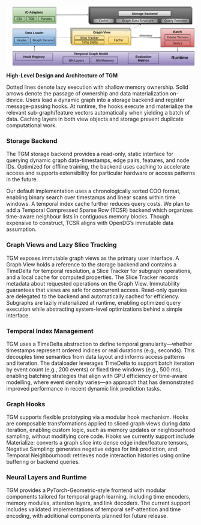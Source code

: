 ![image](./img/architecture.svg)

**High-Level Design and Architecture of TGM**

Dotted lines denote lazy execution with shallow memory ownership. Solid arrows denote the passage of ownership and data materialization on-device. Users load a dynamic graph into a storage backend and register message-passing hooks. At runtime, the hooks execute and materialize the relevant sub-graph/feature vectors automatically when yielding a batch of data. Caching layers in both view objects and storage prevent duplicate computational work.

### Storage Backend

The TGM storage backend provides a read-only, static interface for querying dynamic graph data-timestamps, edge pairs, features, and node IDs. Optimized for offline training, the backend uses caching to accelerate access and supports extensibility for particular hardware or access patterns in the future.

Our default implementation uses a chronologically sorted COO format, enabling binary search over timestamps and linear scans within time windows. A temporal index cache further reduces query costs. We plan to add a Temporal Compressed Sparse Row (TCSR) backend which organizes time-aware neighbour lists in contiguous memory blocks. Though expensive to construct, TCSR aligns with OpenDG’s immutable data assumption.

### Graph Views and Lazy Slice Tracking

TGM exposes immutable graph views as the primary user interface. A Graph View holds a reference to the storage backend and contains a TimeDelta for temporal resolution, a Slice Tracker for subgraph operations, and a local cache for computed properties. The Slice Tracker records metadata about requested operations on the Graph View. Immutability guarantees that views are safe for concurrent access. Read-only queries are delegated to the backend and automatically cached for efficiency. Subgraphs are lazily materialized at runtime, enabling optimized query execution while abstracting system-level optimizations behind a simple interface.

### Temporal Index Management

TGM uses a TimeDelta abstraction to define temporal granularity—whether timestamps represent ordered indices or real durations (e.g., seconds). This decouples time semantics from data layout and informs access patterns and iteration. The dataloader leverages TimeDelta to support batch iteration by event count (e.g., 200 events) or fixed time windows (e.g., 500 ms), enabling batching strategies that align with GPU efficiency or time-aware modelling, where event density varies—an approach that has demonstrated improved performance in recent dynamic link prediction tasks.

### Graph Hooks

TGM supports flexible prototyping via a modular hook mechanism. Hooks are composable transformations applied to sliced graph views during data iteration, enabling custom logic, such as memory updates or neighbourhood sampling, without modifying core code. Hooks we currently support include Materialize: converts a graph slice into dense edge index/feature tensors, Negative Sampling: generates negative edges for link prediction, and Temporal Neighbourhood: retrieves node interaction histories using online buffering or backend queries.

### Neural Layers and Runtime

TGM provides a PyTorch-Geometric-style frontend with modular components tailored for temporal graph learning, including time encoders, memory modules, attention layers, and link decoders. The current support includes validated implementations of temporal self-attention and time encoding, with additional components planned for future release.
